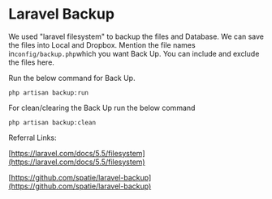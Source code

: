 # Laravel Backup

We used "laravel filesystem" to backup the files and Database. We can save the files into Local and Dropbox. Mention the file names in`config/backup.php`which you want Back Up. You can include and exclude the files here.

Run the below command for Back Up.

```text
php artisan backup:run
```

For clean/clearing the Back Up run the below command

```text
php artisan backup:clean
```

Referral Links:

[https://laravel.com/docs/5.5/filesystem](https://laravel.com/docs/5.5/filesystem)

[https://github.com/spatie/laravel-backup](https://github.com/spatie/laravel-backup)

